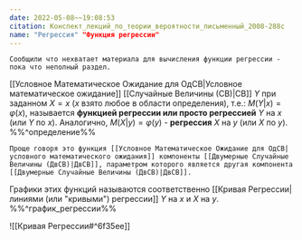 ```yaml
---
date: 2022-05-08~~19:08:53
citation: Конспект_лекций_по_теории_вероятности_письменный_2008-288с
name: "Регрессия" "Функция регрессии"
---
```

```ad-warning
Сообщили что нехватает материала для вычисления функции регрессии - пока что неполный раздел.
```

[[Условное Математическое Ожидание для ОдСВ|Условное математическое ожидание]] [[Случайные Величины (СВ)|СВ]] $Y$ при заданном $X = x$ ($x$ взято любое в области определения), т.е.: $M(Y|x) = \varphi(x)$, называется **функцией регрессии или просто регрессией** $Y$ на $x$ (или $Y$ по $x$).
Аналогично, $M(X|y) = \varphi(y)$ - **регрессия** $X$ на $y$ (или $X$ по $y$).
%%^определение%%

```ad-abstract
Проще говоря это функция [[Условное Математическое Ожидание для ОдСВ|условного математического ожидания]] компоненты [[Двумерные Случайные Величины (ДвСВ)|ДвСВ]], параметром которого является другая компонента [[Двумерные Случайные Величины (ДвСВ)|ДвСВ]].
```

Графики этих функций называются соответственно [[Кривая Регрессии|линиями (или "кривыми") регрессии]] $Y$ на $x$ и $X$ на $y$.
%%^график_регрессии%%

![[Кривая Регрессии#^6f35ee]]